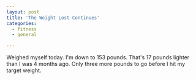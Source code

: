 ```yaml
---
layout: post
title: 'The Weight Lost Continues'
categories:
  - fitness
  - general

---
```


Weighed myself today. I'm down to 153 pounds. That's 17 pounds lighter than I was 4 months ago. Only three more pounds to go before I hit my target weight.
